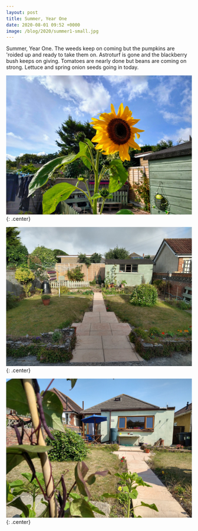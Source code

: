```yaml
---
layout: post
title: Summer, Year One
date: 2020-08-01 09:52 +0000
image: /blog/2020/summer1-small.jpg
---
```


Summer, Year One. The weeds keep on coming but the pumpkins are 'roided up and ready to take them on. Astroturf is gone and the blackberry bush keeps on giving. Tomatoes are nearly done but beans are coming on strong. Lettuce and spring onion seeds going in today.

![](/blog/2020/summer1.jpg){: .center}

![](/blog/2020/summer2.jpg){: .center}

![](/blog/2020/summer3.jpg){: .center}